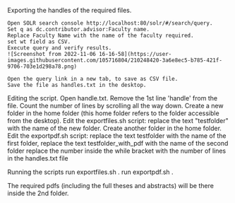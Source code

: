Exporting the handles of the required files.

    Open SOLR search console http://localhost:80/solr/#/search/query.
    Set q as dc.contributor.advisor:Faculty name.
    Replace Faculty Name with the name of the faculty required.
    set wt field as CSV.
    Execute query and verify results.
    ![Screenshot from 2022-11-06 16-16-58](https://user-images.githubusercontent.com/105716804/210248420-3a6e8ec5-b785-421f-9706-703e1d298a78.png)

    Open the query link in a new tab, to save as CSV file.
    Save the file as handles.txt in the desktop.
    
Editing the script.
    Open handle.txt.
    Remove the 1st line 'handle' from the file.
    Count the number of lines by scrolling all the way down.
    Create a new folder in the home folder (this home folder refers  to the folder accessible from the desktop).
    Edit the exportfiles.sh script: replace the text "testfolder"  with the name of the new folder.
    Create another folder in the home folder.
    Edit the exportpdf.sh script: 
        replace the text testfolder with the name of the first folder, 
        replace the text testfolder_with_pdf with the name of the second folder
        replace the number inside the while bracket  with the number of lines in the handles.txt file


Running the scripts
    run exportfiles.sh .
    run exportpdf.sh .



The required pdfs (including the full theses and abstracts) will be there inside the 2nd folder.





